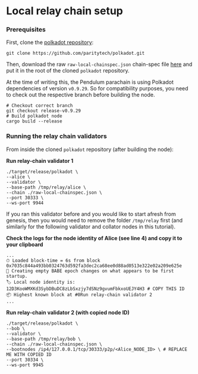 # Local relay chain setup

### Prerequisites

First, clone the [polkadot repository](https://github.com/paritytech/polkadot):

```
git clone https://github.com/paritytech/polkadot.git
```

Then, download the raw `raw-local-chainspec.json` chain-spec file [here](https://docs.substrate.io/assets/tutorials/relay-chain-specs/raw-local-chainspec.json/) and put it in the root of the cloned `polkadot` repository.

At the time of writing this, the Pendulum parachain is using Polkadot dependencies of version `v0.9.29`. So for compatibility purposes, you need to check out the respective branch before building the node.

```
# Checkout correct branch
git checkout release-v0.9.29
# Build polkadot node
cargo build --release
```

### Running the relay chain validators

From inside the cloned `polkadot` repository (after building the node):

**Run relay-chain validator 1**

```
./target/release/polkadot \
--alice \
--validator \
--base-path /tmp/relay/alice \
--chain ./raw-local-chainspec.json \
--port 30333 \
--ws-port 9944
```

If you ran this validator before and you would like to start afresh from genesis, then you would need to remove the folder `/tmp/relay` first (and similarly for the following validator and collator nodes in this tutorial).

**Check the logs for the node identity of Alice (see line 4) and copy it to your clipboard**

```
...
⏱ Loaded block-time = 6s from block 0x7035c844a493bb0324763d592fa3dec2ca68ee0d88ad0513e322e02a209e625e
👶 Creating empty BABE epoch changes on what appears to be first startup.
🏷 Local node identity is: 12D3KooWMXKd3SybDBuDC8zLbSxzjy7dSNz9gvumFbkxoUEJY4H3 # COPY THIS ID
📦 Highest known block at #0Run relay-chain validator 2
...
```

**Run relay-chain validator 2 (with copied node ID)**

```
./target/release/polkadot \
--bob \
--validator \
--base-path /tmp/relay/bob \
--chain ./raw-local-chainspec.json \
--bootnodes /ip4/127.0.0.1/tcp/30333/p2p/<Alice_NODE_ID> \ # REPLACE ME WITH COPIED ID
--port 30334 \
--ws-port 9945
```

